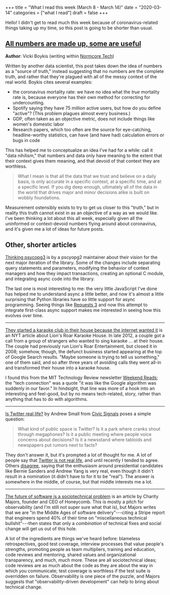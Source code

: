 +++
title = "What I read this week (March 8 - March 14)"
date = "2020-03-14"
categories = ["what I read"]
draft = false
+++

Hello! I didn't get to read much this week because of coronavirus-related things taking up my time, so this post is going to be shorter than usual.

<!--more-->

## [All numbers are made up, some are useful](https://vicki.substack.com/p/all-numbers-are-made-up-some-are)
**Author**: Vicki Boykis (writing within [Normcore Tech](https://vicki.substack.com/))

Written by another data scientist, this post takes down the idea of numbers as a "source of truth," instead suggesting that no numbers are the complete truth, and rather that they're plagued with all of the messy context of the real world. Boykis cites several examples:

 * the coronavirus mortality rate: we have no idea what the *true* mortality rate is, because everyone has their own method for correcting for undercounting.
 * Spotify saying they have 75 million active users, but how do you define "active"? (This problem plagues almost every business.)
 * GDP, often taken as an objective metric, does not include things like women's domestic labor
 * Research papers, which too often are the source for eye-catching, headline-worthy statistics, can have (and have had) calculation errors or bugs in code

This has helped me to conceptualize an idea I've had for a while: call it "data nihilism," that numbers and data only have meaning to the extent that their context gives them meaning, and that devoid of that context they are worthless.

> What I mean is that all the data that we trust and believe on a daily basis, is only accurate in a specific context, at a specific time, and at a specific level. If you dig deep enough, ultimately all of the data in the world that drives major and minor decisions alike is built on wobbly foundations.

Measurement ostensibly exists to try to get us closer to this "truth," but in reality this truth cannot exist in as an objective of a way as we would like. I've been thinking a lot about this all week, especially given all the uninformed or context-devoid numbers flying around about coronavirus, and it's given me a lot of ideas for future posts.


## Other, shorter articles
[Thinking psycopg3](https://www.varrazzo.com/blog/2020/03/06/thinking-psycopg3) is by a pscyopg2 maintainer about their vision for the next major iteration of the library. Some of the changes include separating query statements and parameters, modifying the behavior of context managers and how they impact transactions, creating an optional C module, and integrating async code into the library.

The last one is most interesting to me: the very little JavaScript I've done has helped me to understand async a little better, and now it's almost a little surprising that Python libraries have so little support for async programming. Seeing things like [Requests 3](http://3.python-requests.org/) and now this attempt to integrate first-class async support makes me interested in seeing how this evolves over time.

---

[They started a karaoke club in their house because the internet wanted it](https://www.nytimes.com/2020/03/05/nyregion/karaoke-nyc-lions-roar.html) is an NYT article about Lion's Roar Karaoke House. In late 2012, a couple got a call from a group of strangers who wanted to sing karaoke ... at their house. The couple had previously run Lion's Roar Entertainment, but closed it in 2008; somehow, though, the defunct business started appearing at the top of Google Search results. "Maybe someone is trying to tell us something," one of them said, and so after three years of avoiding calls they went all-in and transformed their house into a karaoke house.

I found this from the MIT Technology Review newsletter [Weekend Reads](https://forms.technologyreview.com/weekend-reads/); the "tech connection" was a quote "it was like the Google algorithm was suddenly in our favor." In hindsight, that line was more of a hook into an interesting and feel-good, but by no means tech-related, story, rather than anything that has to do with algorithms.

---

[Is Twitter real life?](https://civicsignals.substack.com/p/1-is-twitter-real-life) by Andrew Small from [Civic Signals](https://www.civicsignals.io/) poses a simple question:

> What kind of public space is Twitter? Is it a park where cranks shout through megaphones? Is it a public meeting where people voice concerns about decisions? Is it a newsstand where tabloids and newspapers put rumors next to facts?

They don't answer it, but it's prompted a lot of thought for me. A lot of people say that [Twitter is not real life](https://www.theatlantic.com/international/archive/2020/01/jeremy-corbyn-labour-twitter-primary/604690/), and until recently I tended to agree. Others [disagree](https://www.nytimes.com/2020/02/19/opinion/twitter-debates-real-life.html), saying that the enthusiasm around presidential candidates like Bernie Sanders and Andrew Yang is very real, even though it didn't result in a nomination (it didn't have to for it to be "real"). The answer is somewhere in the middle, of course, but that middle interests me a lot.

---

[The future of software is a sociotechnical problem](https://www.honeycomb.io/blog/the-future-of-software-is-a-sociotechnical-problem/) is an article by Charity Majors, founder and CEO of Honeycomb. This is mostly a pitch for observability (and I'm still not super sure what that is), but Majors writes that we are "in the Middle Ages of software delivery"---citing a Stripe report that engineers spend 40% of their time on "miscellaneous technical bullshit"---then states that only a *combination* of technical fixes and social change will get us out of this hole.

A lot of the ingredients are things we've heard before: blameless retrospectives, good test coverage, interview processes that value people's strengths, promoting people as team multipliers, training and education, code reviews and mentoring, shared values and organizational transparency, and much, much more. These are all sociotechnical ideas; code reviews are as much about the code as they are about the way in which you communicate; test coverage is worthless if the test suite is overridden on failure. Observability is one piece of the puzzle, and Majors suggests that "observability-driven development" can help to bring about technical change.
